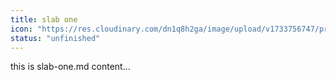 ```yaml
---
title: slab one
icon: "https://res.cloudinary.com/dn1q8h2ga/image/upload/v1733756747/proportional.design-3.0/icons/icon--img-01_3x_heaqcc.webp"
status: "unfinished"
---
```


this is slab-one.md content...
